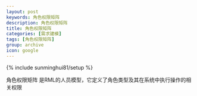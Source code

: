 ```yaml
---
layout: post
keywords: 角色权限矩阵
description: 角色权限矩阵
title: 角色权限矩阵
categories: [需求建模]
tags: [角色权限矩阵]
group: archive
icon: google
---
```

{% include sunminghui81/setup %}

角色权限矩阵 是RML的人员模型，它定义了角色类型及其在系统中执行操作的相关权限

